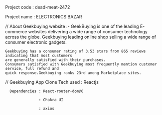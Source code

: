 Project code : dead-meat-2472

Project name : ELECTRONICS BAZAR

// About Geekbuying website :- 
     GeekBuying is one of the leading E-commerce websites delivering a wide range of consumer technology across the globe.
     Geekbuying leading online shop selling a wide range of consumer electronic gadgets.
 
    Geekbuying has a consumer rating of 3.53 stars from 865 reviews indicating that most customers
    are generally satisfied with their purchases.
    Consumers satisfied with Geekbuying most frequently mention customer service, full refund and 
    quick response.Geekbuying ranks 23rd among Marketplace sites. 
     

// Geekbuying App Clone 
      Tech used :  Reactjs
      
      Dependencies : React-router-dom@6
      
                   : Chakra UI
                   
                   : axios

             

